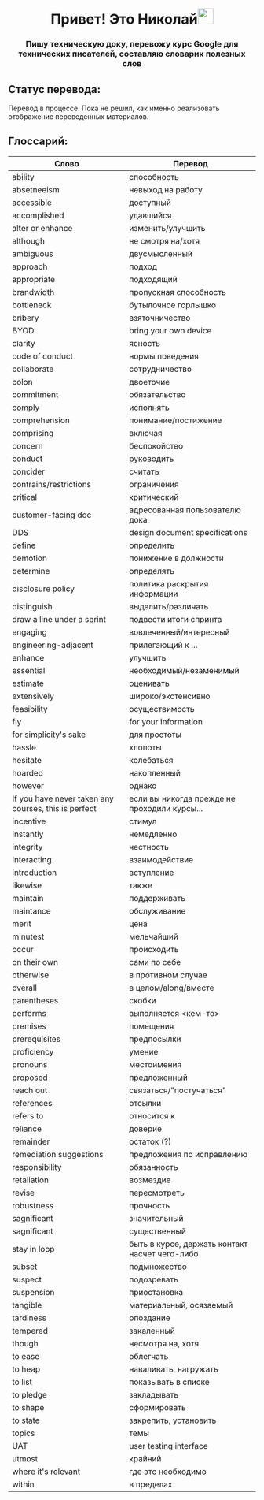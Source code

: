 <h1 align="center">Привет! Это Николай<img src="https://github.com/blackcater/blackcater/raw/main/images/Hi.gif" height="32"/></h1>
<h3 align="center">Пишу техническую доку, перевожу <a>курс Google для технических писателей<a href=https://www.google.com/url?sa=t&rct=j&q=&esrc=s&source=web&cd=&ved=2ahUKEwjq0aGMzZn4AhXph_0HHcvWCnkQFnoECAcQAQ&url=https%3A%2F%2Fdevelopers.google.com%2Ftech-writing&usg=AOvVaw1MuqF__vFEE8W6XQRexhLL></a>, составляю словарик полезных слов</h3>  

## Статус перевода:  
Перевод в процессе. Пока не решил, как именно реализовать отображение переведенных материалов.

## Глоссарий:  

|Слово|Перевод|
|-----|-------|
|ability|способность|
|absetneeism|невыход на работу|
|accessible|доступный|
|accomplished|удавшийся|
|alter or enhance|изменить/улучшить|
|although|не смотря на/хотя|
|ambiguous|двусмысленный|
|approach|подход|
|appropriate|подходящий|
|brandwidth|пропускная способность|
|bottleneck|бутылочное горлышко|
|bribery|взяточничество|
|BYOD|bring your own device|
|clarity|ясность|
|code of conduct|нормы поведения|
|collaborate|сотрудничество|
|colon|двоеточие|
|commitment|обязательство|
|comply|исполнять|
|comprehension|понимание/постижение|
|comprising|включая|
|concern|беспокойство|
|conduct|руководить|
|concider|считать|
|contrains/restrictions|ограничения|
|critical|критический|
|customer-facing doc|адресованная пользователю дока|
|DDS|design document specifications|
|define|определить|
|demotion|понижение в должности|
|determine|определять|
|disclosure policy|политика раскрытия информации
|distinguish|выделить/различать| 
|draw a line under a sprint|подвести итоги спринта|  
|engaging|вовлеченный/интересный|  
|engineering-adjacent|прилегающий к ...|
|enhance|улучшить|  
|essential|необходимый/незаменимый|  
|estimate|оценивать|  
|extensively|широко/экстенсивно|  
|feasibility|осуществимость|  
|fiy|for your information|  
|for simplicity's sake|для простоты|    
|hassle|хлопоты|  
|hesitate|колебаться|  
|hoarded|накопленный|  
|however|однако|  
|If you have never taken any courses, this is perfect|если вы никогда прежде не проходили курсы...|    
|incentive|стимул|  
|instantly|немедленно|  
|integrity|честность|  
|interacting|взаимодействие|  
|introduction|вступление|  
|likewise|также|  
|maintain|поддерживать|    
|maintance|обслуживание|   
|merit|цена|  
|minutest|мельчайший|  
|occur|происходить|  
|on their own|сами по себе|  
|otherwise|в противном случае|  
|overall|в целом/along/вместе|  
|parentheses|скобки|  
|performs|выполняется <кем-то>|  
|premises|помещения|  
|prerequisites|предпосылки|  
|proficiency|умение|  
|pronouns|местоимения|  
|proposed|предложенный|  
|reach out|связаться/"постучаться"|  
|references|отсылки|  
|refers to|относится к|   
|reliance|доверие|  
|remainder|остаток (?)|  
|remediation suggestions|предложения по исправлению|  
|responsibility|обязанность|  
|retaliation|возмездие|  
|revise|пересмотреть|  
|robustness|прочность|  
|sagnificant|значительный|  
|sagnificant|существенный|  
|stay in loop|быть в курсе, держать контакт насчет чего-либо|  
|subset|подмножество|  
|suspect|подозревать|  
|suspension|приостановка|  
|tangible|материальный, осязаемый|  
|tardiness|опоздание|  
|tempered|закаленный|  
|though|несмотря на, хотя|  
|to ease|облегчать|  
|to heap|наваливать, нагружать|  
|to list|показывать в списке|  
|to pledge|закладывать|  
|to shape|сформировать|  
|to state|закрепить, установить|    
|topics|темы|  
|UAT|user testing interface|  
|utmost|крайний|  
|where it's relevant|где это необходимо|  
|within|в пределах|  